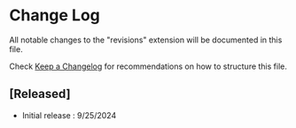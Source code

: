 # Change Log

All notable changes to the "revisions" extension will be documented in this file.

Check [Keep a Changelog](http://keepachangelog.com/) for recommendations on how to structure this file.

## [Released]

- Initial release : 9/25/2024
